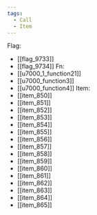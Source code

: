 ```yaml
---
tags:
  - Call
  - Item
---
```

Flag:
- [[flag_9733]]
- [[flag_9734]]
Fn:
- [[u7000_1_function21]]
- [[u7000_function3]]
- [[u7000_function4]]
Item:
- [[item_850]]
- [[item_851]]
- [[item_852]]
- [[item_853]]
- [[item_854]]
- [[item_855]]
- [[item_856]]
- [[item_857]]
- [[item_858]]
- [[item_859]]
- [[item_860]]
- [[item_861]]
- [[item_862]]
- [[item_863]]
- [[item_864]]
- [[item_865]]
